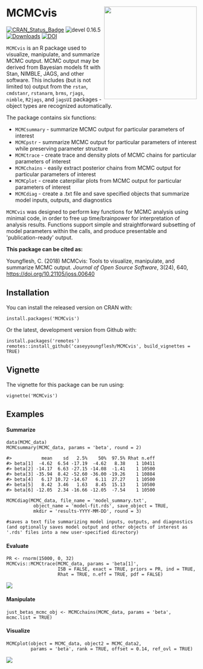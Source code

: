 # MCMCvis <a href='https://cran.r-project.org/web/packages/MCMCvis/vignettes/MCMCvis.html'><img src='figs/MCMC_vis_logo_v3_bw.png' align="right" height="245" /></a>

[![CRAN_Status_Badge](http://www.r-pkg.org/badges/version/MCMCvis)](http://cran.r-project.org/package=MCMCvis)
![devel 0.16.5](https://img.shields.io/badge/devel-0.16.5-red.svg)
[![Downloads](http://cranlogs.r-pkg.org/badges/MCMCvis?color=blue)](http://cran.rstudio.com/package=MCMCvis)
[![DOI](http://joss.theoj.org/papers/10.21105/joss.00640/status.svg)](https://doi.org/10.21105/joss.00640)


`MCMCvis` is an R package used to visualize, manipulate, and summarize MCMC output. MCMC output may be derived from Bayesian models fit with Stan, NIMBLE, JAGS, and other software. This includes (but is not limited to) output from the `rstan`, `cmdstanr`, `rstanarm`, `brms`, `rjags`, `nimble`, `R2jags`, and `jagsUI` packages - object types are recognized automatically.

The package contains six functions:

- `MCMCsummary` - summarize MCMC output for particular parameters of interest
- `MCMCpstr` - summarize MCMC output for particular parameters of interest while preserving parameter structure
- `MCMCtrace` - create trace and density plots of MCMC chains for particular parameters of interest
- `MCMCchains` - easily extract posterior chains from MCMC output for particular parameters of interest
- `MCMCplot` - create caterpillar plots from MCMC output for particular parameters of interest
- `MCMCdiag` - create a .txt file and save specified objects that summarize model inputs, outputs, and diagnostics

`MCMCvis` was designed to perform key functions for MCMC analysis using minimal code, in order to free up time/brainpower for interpretation of analysis results. Functions support simple and straightforward subsetting of model parameters within the calls, and produce presentable and 'publication-ready' output.

**This package can be cited as:**

Youngflesh, C. (2018) MCMCvis: Tools to visualize, manipulate, and summarize MCMC output. *Journal of Open Source Software*, 3(24), 640, https://doi.org/10.21105/joss.00640

## Installation

You can install the released version on CRAN with:
```{r}
install.packages('MCMCvis')
```

Or the latest, development version from Github with:
```{r}
install.packages('remotes')
remotes::install_github('caseyyoungflesh/MCMCvis', build_vignettes = TRUE)
```

## Vignette

The vignette for this package can be run using:
```{r}
vignette('MCMCvis')
```

## Examples

#### Summarize

```{r}
data(MCMC_data)
MCMCsummary(MCMC_data, params = 'beta', round = 2)

#>           mean    sd   2.5%    50%  97.5% Rhat n.eff
#> beta[1]  -4.62  6.54 -17.19  -4.62   8.38    1 10411
#> beta[2] -14.17  6.63 -27.15 -14.08  -1.41    1 10500
#> beta[3] -35.94  8.42 -52.60 -36.00 -19.26    1 10884
#> beta[4]   6.17 10.72 -14.67   6.11  27.27    1 10500
#> beta[5]   8.42  3.46   1.63   8.45  15.13    1 10500
#> beta[6] -12.05  2.34 -16.66 -12.05  -7.54    1 10500
```

```{r}
MCMCdiag(MCMC_data, file_name = 'model_summary.txt', 
          object_name = 'model-fit.rds', save_object = TRUE,
          mkdir = 'results-YYYY-MM-DD', round = 3)

#saves a text file summarizing model inputs, outputs, and diagnostics (and optionally saves model output and other objects of interest as '.rds' files into a new user-specified directory)
```

#### Evaluate

```{r}
PR <- rnorm(15000, 0, 32)
MCMCvis::MCMCtrace(MCMC_data, params = 'beta[1]', 
                   ISB = FALSE, exact = TRUE, priors = PR, ind = TRUE,
                   Rhat = TRUE, n.eff = TRUE, pdf = FALSE)
```
![](figs/Evaluate_ex.png)


#### Manipulate

```{r}
just_betas_mcmc_obj <- MCMCchains(MCMC_data, params = 'beta', mcmc.list = TRUE)
```

#### Visualize

```{r}
MCMCplot(object = MCMC_data, object2 = MCMC_data2,
         params = 'beta', rank = TRUE, offset = 0.14, ref_ovl = TRUE)
```
![](figs/Viz_ex.png)
